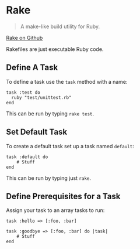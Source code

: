 # Rake

> A make-like build utility for Ruby.

[Rake on Github](https://github.com/jimweirich/rake)

Rakefiles are just executable Ruby code.

## Define A Task

To define a task use the `task` method with a name:

	task :test do
	  ruby "test/unittest.rb"
	end

This can be run by typing `rake test`.

## Set Default Task

To create a default task set up a task named `default`:

	task :default do
		# Stuff
	end

This can be run by typing just `rake`.

## Define Prerequisites for a Task

Assign your task to an array tasks to run:

	task :hello => [:foo, :bar]
	
	task :goodbye => [:foo, :bar] do |task|
		# Stuff
	end
